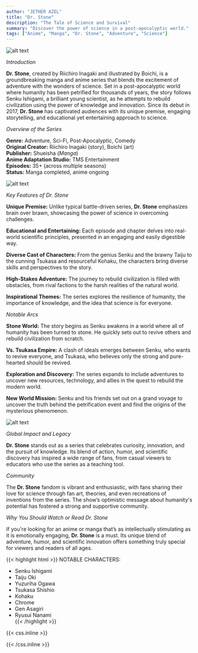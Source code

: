 ```yaml
---
author: "JETHER AZEL"
title: "Dr. Stone"
description: "The Tale of Science and Survival"
summary: "Discover the power of science in a post-apocalyptic world."
tags: ["Anime", "Manga", "Dr. Stone", "Adventure", "Science"]
---
```


![alt text](/drstone1.jpg)

*Introduction*  

**Dr. Stone**, created by Riichiro Inagaki and illustrated by Boichi, is a groundbreaking manga and anime series that blends the excitement of adventure with the wonders of science. Set in a post-apocalyptic world where humanity has been petrified for thousands of years, the story follows Senku Ishigami, a brilliant young scientist, as he attempts to rebuild civilization using the power of knowledge and innovation. Since its debut in 2017, **Dr. Stone** has captivated audiences with its unique premise, engaging storytelling, and educational yet entertaining approach to science.

*Overview of the Series*  

**Genre:** Adventure, Sci-Fi, Post-Apocalyptic, Comedy  
**Original Creator:** Riichiro Inagaki (story), Boichi (art)  
**Publisher:** Shueisha (*Manga*)  
**Anime Adaptation Studio:** TMS Entertainment  
**Episodes:** 35+ (across multiple seasons)  
**Status:** Manga completed, anime ongoing  

![alt text](/drstone2.jpg)

*Key Features of Dr. Stone*  

**Unique Premise:** Unlike typical battle-driven series, **Dr. Stone** emphasizes brain over brawn, showcasing the power of science in overcoming challenges.  

**Educational and Entertaining:** Each episode and chapter delves into real-world scientific principles, presented in an engaging and easily digestible way.  

**Diverse Cast of Characters:** From the genius Senku and the brawny Taiju to the cunning Tsukasa and resourceful Kohaku, the characters bring diverse skills and perspectives to the story.  

**High-Stakes Adventure:** The journey to rebuild civilization is filled with obstacles, from rival factions to the harsh realities of the natural world.  

**Inspirational Themes:** The series explores the resilience of humanity, the importance of knowledge, and the idea that science is for everyone.  

*Notable Arcs*  

**Stone World:** The story begins as Senku awakens in a world where all of humanity has been turned to stone. He quickly sets out to revive others and rebuild civilization from scratch.  

**Vs. Tsukasa Empire:** A clash of ideals emerges between Senku, who wants to revive everyone, and Tsukasa, who believes only the strong and pure-hearted should be revived.  

**Exploration and Discovery:** The series expands to include adventures to uncover new resources, technology, and allies in the quest to rebuild the modern world.  

**New World Mission:** Senku and his friends set out on a grand voyage to uncover the truth behind the petrification event and find the origins of the mysterious phenomenon.  

![alt text](/drstone3.jpg)

*Global Impact and Legacy*  

**Dr. Stone** stands out as a series that celebrates curiosity, innovation, and the pursuit of knowledge. Its blend of action, humor, and scientific discovery has inspired a wide range of fans, from casual viewers to educators who use the series as a teaching tool.  

*Community*  

The **Dr. Stone** fandom is vibrant and enthusiastic, with fans sharing their love for science through fan art, theories, and even recreations of inventions from the series. The show’s optimistic message about humanity's potential has fostered a strong and supportive community.  

*Why You Should Watch or Read Dr. Stone*  

If you're looking for an anime or manga that’s as intellectually stimulating as it is emotionally engaging, **Dr. Stone** is a must. Its unique blend of adventure, humor, and scientific innovation offers something truly special for viewers and readers of all ages.  

{{< highlight html >}}
NOTABLE CHARACTERS:
- Senku Ishigami  
- Taiju Oki  
- Yuzuriha Ogawa  
- Tsukasa Shishio  
- Kohaku  
- Chrome  
- Gen Asagiri  
- Ryusui Nanami  
{{< /highlight >}}

{{< css.inline >}}

<style>
.emojify {
	font-family: Apple Color Emoji, Segoe UI Emoji, NotoColorEmoji, Segoe UI Symbol, Android Emoji, EmojiSymbols;
	font-size: 2rem;
	vertical-align: middle;
}
@media screen and (max-width:650px) {
  .nowrap {
    display: block;
    margin: 25px 0;
  }
}
</style>

{{< /css.inline >}}
